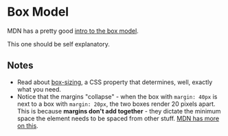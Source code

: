 # Box Model

MDN has a pretty good [intro to the box model](https://developer.mozilla.org/en-US/docs/Web/CSS/CSS_Box_Model/Introduction_to_the_CSS_box_model).

This one should be self explanatory.

## Notes

* Read about [box-sizing](https://developer.mozilla.org/en-US/docs/Web/CSS/box-sizing), a CSS property that determines, well, exactly what you need.
* Notice that the margins "collapse" - when the box with `margin: 40px` is next to a box with `margin: 20px`, the two boxes render 20 pixels apart. This is because **margins don't add together** - they dictate the minimum space
the element needs to be spaced from other stuff. [MDN has more on this](https://developer.mozilla.org/en-US/docs/Web/CSS/CSS_Box_Model/Mastering_margin_collapsing).